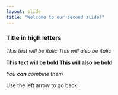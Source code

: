 ```yaml
---
layout: slide
title: "Welcome to our second slide!"
---
```


### Title in high letters
*This text will be italic*
_This will also be italic_

**This text will be bold**
__This will also be bold__

_You **can** combine them_


Use the left arrow to go back!
